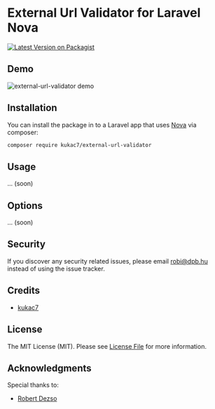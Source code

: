 # External Url Validator for Laravel Nova

[![Latest Version on Packagist](https://img.shields.io/packagist/v/kukac7/external-url-validator.svg?style=flat-square)](https://packagist.org/packages/kukac7/external-url-validator)

## Demo

![external-url-validator demo](https://media.giphy.com/media/hsZiRKi96Ppw1S58tU/giphy.gif)

## Installation

You can install the package in to a Laravel app that uses [Nova](https://nova.laravel.com) via composer:

```bash
composer require kukac7/external-url-validator
```

## Usage
... (soon)

## Options
... (soon)

## Security

If you discover any security related issues, please email robi@dpb.hu instead of using the issue tracker.

## Credits

- [kukac7](https://github.com/kukac7)

## License

The MIT License (MIT). Please see [License File](LICENSE.md) for more information.

## Acknowledgments

Special thanks to:

- [Robert Dezso](https://github.com/drobee)
